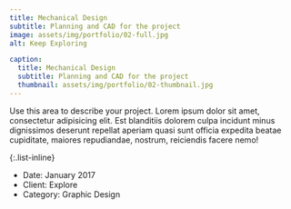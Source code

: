 ```yaml
---
title: Mechanical Design
subtitle: Planning and CAD for the project
image: assets/img/portfolio/02-full.jpg
alt: Keep Exploring

caption:
  title: Mechanical Design
  subtitle: Planning and CAD for the project
  thumbnail: assets/img/portfolio/02-thumbnail.jpg
---
```

Use this area to describe your project. Lorem ipsum dolor sit amet, consectetur adipisicing elit. Est blanditiis dolorem culpa incidunt minus dignissimos deserunt repellat aperiam quasi sunt officia expedita beatae cupiditate, maiores repudiandae, nostrum, reiciendis facere nemo!

{:.list-inline}
- Date: January 2017
- Client: Explore
- Category: Graphic Design

